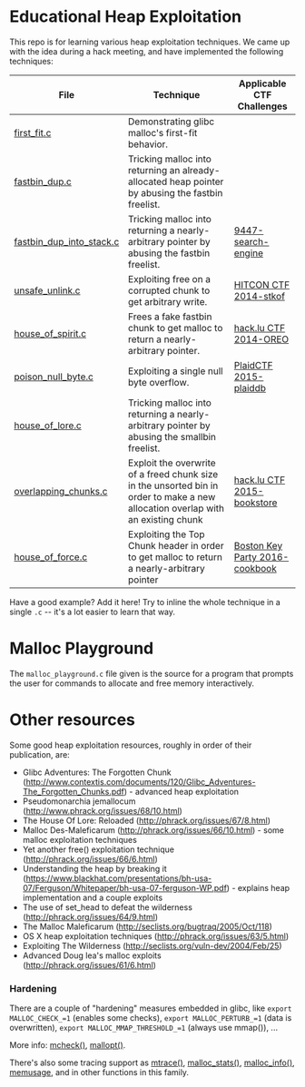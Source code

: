 # Educational Heap Exploitation

This repo is for learning various heap exploitation techniques.
We came up with the idea during a hack meeting, and have implemented the following techniques:

| File | Technique | Applicable CTF Challenges |
|------|-----------|---------------------------|
| [first_fit.c](first_fit.c) | Demonstrating glibc malloc's first-fit behavior. | |
| [fastbin_dup.c](fastbin_dup.c) | Tricking malloc into returning an already-allocated heap pointer by abusing the fastbin freelist. | |
| [fastbin_dup_into_stack.c](fastbin_dup_into_stack.c) | Tricking malloc into returning a nearly-arbitrary pointer by abusing the fastbin freelist. | [9447-search-engine](https://github.com/ctfs/write-ups-2015/tree/master/9447-ctf-2015/exploitation/search-engine) |
| [unsafe_unlink.c](unsafe_unlink.c) | Exploiting free on a corrupted chunk to get arbitrary write. | [HITCON CTF 2014-stkof](http://acez.re/ctf-writeup-hitcon-ctf-2014-stkof-or-modern-heap-overflow/) |
| [house_of_spirit.c](house_of_spirit.c) | Frees a fake fastbin chunk to get malloc to return a nearly-arbitrary pointer. | [hack.lu CTF 2014-OREO](https://github.com/ctfs/write-ups-2014/tree/master/hack-lu-ctf-2014/oreo) |
| [poison_null_byte.c](poison_null_byte.c) | Exploiting a single null byte overflow. | [PlaidCTF 2015-plaiddb](https://github.com/ctfs/write-ups-2015/tree/master/plaidctf-2015/pwnable/plaiddb) |
| [house_of_lore.c](house_of_lore.c) | Tricking malloc into returning a nearly-arbitrary pointer by abusing the smallbin freelist. | |
| [overlapping_chunks.c](overlapping_chunks.c) | Exploit the overwrite of a freed chunk size in the unsorted bin in order to make a new allocation overlap with an existing chunk | [hack.lu CTF 2015-bookstore](https://github.com/ctfs/write-ups-2015/tree/master/hack-lu-ctf-2015/exploiting/bookstore) |
| [house_of_force.c](house_of_force.c) | Exploiting the Top Chunk header in order to get malloc to return a nearly-arbitrary pointer  | [Boston Key Party 2016-cookbook](https://github.com/ctfs/write-ups-2016/tree/master/bostan-key-party-2016/pwn/cookbook-6) |

Have a good example?
Add it here!
Try to inline the whole technique in a single `.c` -- it's a lot easier to learn that way.

# Malloc Playground

The `malloc_playground.c` file given is the source for a program that prompts the user for commands to allocate and free memory interactively.

# Other resources

Some good heap exploitation resources, roughly in order of their publication, are:

- Glibc Adventures: The Forgotten Chunk (http://www.contextis.com/documents/120/Glibc_Adventures-The_Forgotten_Chunks.pdf) - advanced heap exploitation
- Pseudomonarchia jemallocum (http://www.phrack.org/issues/68/10.html)
- The House Of Lore: Reloaded (http://phrack.org/issues/67/8.html)
- Malloc Des-Maleficarum (http://phrack.org/issues/66/10.html) - some malloc exploitation techniques
- Yet another free() exploitation technique (http://phrack.org/issues/66/6.html)
- Understanding the heap by breaking it (https://www.blackhat.com/presentations/bh-usa-07/Ferguson/Whitepaper/bh-usa-07-ferguson-WP.pdf) - explains heap implementation and a couple exploits
- The use of set_head to defeat the wilderness (http://phrack.org/issues/64/9.html)
- The Malloc Maleficarum (http://seclists.org/bugtraq/2005/Oct/118)
- OS X heap exploitation techniques (http://phrack.org/issues/63/5.html)
- Exploiting The Wilderness (http://seclists.org/vuln-dev/2004/Feb/25)
- Advanced Doug lea's malloc exploits (http://phrack.org/issues/61/6.html)

### Hardening
There are a couple of "hardening" measures embedded in glibc, like `export MALLOC_CHECK_=1` (enables some checks), `export MALLOC_PERTURB_=1` (data is overwritten), `export MALLOC_MMAP_THRESHOLD_=1` (always use mmap()), ...

More info: [mcheck()](http://www.gnu.org/software/libc/manual/html_node/Heap-Consistency-Checking.html), [mallopt()](http://www.gnu.org/software/libc/manual/html_node/Malloc-Tunable-Parameters.html).

There's also some tracing support as [mtrace()](http://manpages.ubuntu.com/mtrace), [malloc_stats()](http://manpages.ubuntu.com/malloc_stats), [malloc_info()](http://manpages.ubuntu.com/malloc_info), [memusage](http://manpages.ubuntu.com/memusage), and in other functions in this family.
